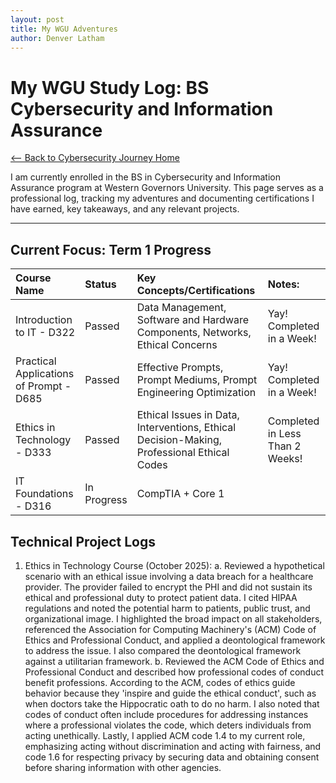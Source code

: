 ```yaml
---
layout: post
title: My WGU Adventures
author: Denver Latham
---
```


# My WGU Study Log: BS Cybersecurity and Information Assurance

[<-- Back to Cybersecurity Journey Home](/my-cybersecurity-journey)

I am currently enrolled in the BS in Cybersecurity and Information Assurance program at Western Governors University. 
This page serves as a professional log, tracking my adventures and documenting certifications I have earned, key takeaways, and any relevant projects.

---

## Current Focus: Term 1 Progress

| Course Name | Status | Key Concepts/Certifications | Notes: |
| :--- | :--- | :--- | :--- | 
| Introduction to IT - D322  | Passed | Data Management, Software and Hardware Components, Networks, Ethical Concerns | Yay! Completed in a Week!
| Practical Applications of Prompt - D685  | Passed| Effective Prompts, Prompt Mediums, Prompt Engineering Optimization | Yay! Completed in a Week!
| Ethics in Technology - D333  | Passed| Ethical Issues in Data, Interventions, Ethical Decision-Making, Professional Ethical Codes | Completed in Less Than 2 Weeks! 
| IT Foundations - D316   | In Progress | CompTIA + Core 1 |
## Technical Project Logs
1. Ethics in Technology Course (October 2025):
  a. Reviewed a hypothetical scenario with an ethical issue involving a data breach for a healthcare provider. The provider failed to encrypt the PHI and did not sustain its ethical and professional duty to protect patient data. I cited HIPAA regulations and noted the potential harm to patients, public trust, and organizational image. I highlighted the broad impact on all stakeholders, referenced the Association for Computing Machinery's (ACM) Code of Ethics and Professional Conduct, and applied a deontological framework to address the issue. I also compared the deontological framework against a utilitarian framework. 
  b. Reviewed the ACM Code of Ethics and Professional Conduct and described how professional codes of conduct benefit professions. According to the ACM, codes of ethics guide behavior because they 'inspire and guide the ethical conduct', such as when doctors take the Hippocratic oath to do no harm. I also noted that codes of conduct often include procedures for addressing instances where a professional violates the code, which deters individuals from acting unethically. Lastly, I applied ACM code 1.4 to my current role, emphasizing acting without discrimination and acting with fairness, and code 1.6 for respecting privacy by securing data and obtaining consent before sharing information with other agencies. 
  <!-- Projects and Performance Assessments will be listed here upon completion. -->
